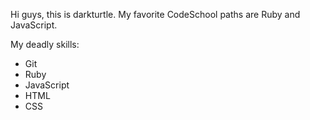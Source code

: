 Hi guys, this is darkturtle.
My favorite CodeSchool paths are Ruby and JavaScript.

My deadly skills:
* Git
* Ruby
* JavaScript
* HTML
* CSS

